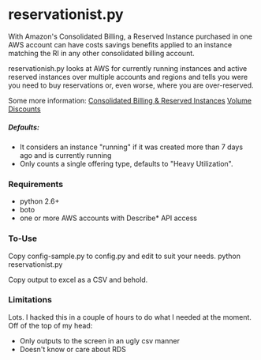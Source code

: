# reservationist.py
With Amazon's Consolidated Billing, a Reserved Instance purchased in one AWS account can have costs savings benefits applied to an instance matching the RI in any other consolidated billing account.

reservationish.py looks at AWS for currently running instances and active reserved instances over multiple accounts and regions and tells you were you need to buy reservations or, even worse, where you are over-reserved.

Some more information:
[Consolidated Billing & Reserved Instances](http://docs.amazonwebservices.com/awsaccountbilling/latest/about/consolidatedbilling.html#consolidatedbilling-ec2)
[Volume Discounts](http://docs.aws.amazon.com/awsaccountbilling/latest/about/consolidatedbilling.html#useconsolidatedbilling-discounts)

##### Defaults:
* It considers an instance "running" if it was created more than 7 days ago and is currently running
* Only counts a single offering type, defaults to "Heavy Utilization".

### Requirements
* python 2.6+
* boto
* one or more AWS accounts with Describe* API access

### To-Use
Copy config-sample.py to config.py and edit to suit your needs.
    python reservationist.py

Copy output to excel as a CSV and behold.

### Limitations
Lots. I hacked this in a couple of hours to do what I needed at the moment. Off of the top of my head:
* Only outputs to the screen in an ugly csv manner
* Doesn't know or care about RDS
